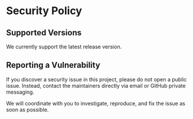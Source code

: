 
# Security Policy

## Supported Versions
We currently support the latest release version.

## Reporting a Vulnerability
If you discover a security issue in this project, please do not open a public issue.
Instead, contact the maintainers directly via email or GitHub private messaging.

We will coordinate with you to investigate, reproduce, and fix the issue as soon as possible.
